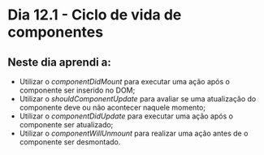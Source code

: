 # Dia 12.1 - Ciclo de vida de componentes

## Neste dia aprendi a:

- Utilizar o _componentDidMount_ para executar uma ação após o componente ser inserido no DOM;
- Utilizar o _shouldComponentUpdate_ para avaliar se uma atualização do componente deve ou não acontecer naquele momento;
- Utilizar o _componentDidUpdate_ para executar uma ação após o componente ser atualizado;
- Utilizar o _componentWillUnmount_ para realizar uma ação antes de o componente ser desmontado.
